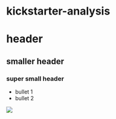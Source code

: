 # kickstarter-analysis
# header
## smaller header
### super small header
  * bullet 1
  * bullet 2

![](Photos/filenameboxandw.png)
